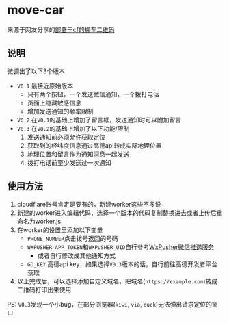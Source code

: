 # move-car

来源于网友分享的[部署于cf的挪车二维码](https://linux.do/t/topic/254701)

## 说明
微调出了以下3个版本
+ `V0.1` 最接近原始版本
    + 只有两个按钮，一个发送微信通知，一个拨打电话
    + 页面上隐藏敏感信息
    + 增加发送通知的频率限制
+ `V0.2` 在`V0.1`的基础上增加了留言框，发送通知时可以附加留言
+ `V0.3` 在`V0.2`的基础上增加了以下功能/限制
    1. 发送通知前必须允许获取定位
    2. 获取到的经纬度信息通过高德api转成实际地理位置
    3. 地理位置和留言作为通知消息一起发送
    4. 拨打电话前至少发送过一次通知

## 使用方法
1. cloudflare账号肯定是要有的，新建worker这些不多说
2. 新建的worker进入编辑代码，选择一个版本的代码复制替换进去或者上传后重命名为worker.js
3. 在worker的设置里添加以下变量
    + `PHONE_NUMBER`点击拨号返回的号码
    + `WXPUSHER_APP_TOKEN`和`WXPUSHER_UID`自行参考[WxPusher微信推送服务](https://wxpusher.zjiecode.com/docs/#/?id=spt)
        + 或者自行修改成其他通知方式
    + `GD_KEY` 高德api key，如果选择`V0.3`版本的话，自行前往高德开发者平台获取
4. 以上完成后，可以选择添加自定义域名，把域名(`https://example.com`)转成二维码打印出来使用


PS: `V0.3`发现一个小bug，在部分浏览器(`kiwi`, `via`, `duck`)无法弹出请求定位的窗口